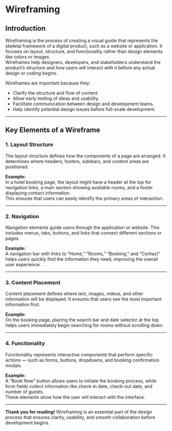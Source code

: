# Wireframing

## Introduction
Wireframing is the process of creating a visual guide that represents the skeletal framework of a digital product, such as a website or application. It focuses on layout, structure, and functionality rather than design elements like colors or images.  
Wireframes help designers, developers, and stakeholders understand the product’s structure and how users will interact with it before any actual design or coding begins.

Wireframes are important because they:
- Clarify the structure and flow of content.
- Allow early testing of ideas and usability.
- Facilitate communication between design and development teams.
- Help identify potential design issues before full-scale development.

---

## Key Elements of a Wireframe

### 1. **Layout Structure**
The layout structure defines how the components of a page are arranged. It determines where headers, footers, sidebars, and content areas are positioned.

**Example:**  
In a hotel booking page, the layout might have a header at the top for navigation links, a main section showing available rooms, and a footer displaying contact information.  
This ensures that users can easily identify the primary areas of interaction.

---

### 2. **Navigation**
Navigation elements guide users through the application or website. This includes menus, tabs, buttons, and links that connect different sections or pages.

**Example:**  
A navigation bar with links to “Home,” “Rooms,” “Booking,” and “Contact” helps users quickly find the information they need, improving the overall user experience.

---

### 3. **Content Placement**
Content placement defines where text, images, videos, and other information will be displayed. It ensures that users see the most important information first.

**Example:**  
On the booking page, placing the search bar and date selector at the top helps users immediately begin searching for rooms without scrolling down.

---

### 4. **Functionality**
Functionality represents interactive components that perform specific actions — such as forms, buttons, dropdowns, and booking confirmation modals.

**Example:**  
A “Book Now” button allows users to initiate the booking process, while form fields collect information like check-in date, check-out date, and number of guests.  
These elements show how the user will interact with the interface.

---

**Thank you for reading!**
Wireframing is an essential part of the design process that ensures clarity, usability, and smooth collaboration before development begins.
